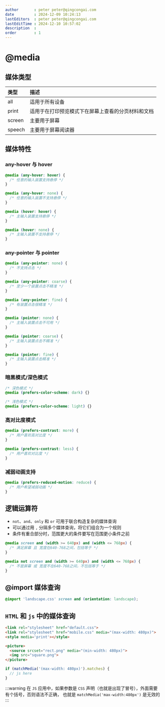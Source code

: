 ```yaml
---
author       : peter peter@qingcongai.com
date         : 2024-12-09 10:24:13
lastEditors  : peter peter@qingcongai.com
lastEditTime : 2024-12-10 10:57:02
description  :
order        : 1
---
```

# @media

## 媒体类型

| 类型   | 描述                                               |
| :----- | :------------------------------------------------- |
| all    | 适用于所有设备                                     |
| print  | 适用于在打印预览模式下在屏幕上查看的分页材料和文档 |
| screen | 主要用于屏幕                                       |
| speech | 主要用于屏幕阅读器                                 |

## 媒体特性

### any-hover 与 hover

```css
@media (any-hover: hover) {
  /* 任意的输入装置⽀持悬停 */
}

@media (any-hover: none) {
  /* 任意的输入装置不⽀持悬停 */
}
```

```css
@media (hover: hover) {
  /* 主输⼊装置⽀持悬停 */
}

@media (hover: none) {
  /* 主输⼊装置不⽀持悬停 */
}
```

### any-pointer 与 pointer

```css
@media (any-pointer: none) {
  /* 不⽀持点击 */
}

@media (any-pointer: coarse) {
  /* ⾄少⼀个装置点击不精准 */
}

@media (any-pointer: fine) {
  /* 有装置点击很精准 */
}
```

```css
@media (pointer: none) {
  /* 主输⼊装置点击不可⽤ */
}

@media (pointer: coarse) {
  /* 主输⼊装置点击不精准 */
}

@media (pointer: fine) {
  /* 主输⼊装置点击精准 */
}
```

### 暗黑模式/深色模式

```css
/* 深⾊模式 */
@media (prefers-color-scheme: dark) {}

/* 浅⾊模式 */
@media (prefers-color-scheme: light) {}
```

### 高对比度模式

```css
@media (prefers-contrast: more) {
  /* ⽤户喜欢⾼对⽐度 */
}

@media (prefers-contrast: less) {
  /* ⽤户喜欢对⽐度 */
}
```

### 减弱动画支持

```css
@media (prefers-reduced-motion: reduce) {
  /* ⽤户希望减弱动画 */
}
```

## 逻辑运算符

- `not`、`and`、`only` 和 `or` 可用于联合构造复杂的媒体查询
- 可以通过用 `,` 分隔多个媒体查询，将它们组合为一个规则
- 条件有重合部分时，范围更大的条件要写在范围更小条件之前

```css
@media screen and (width >= 640px) and (width <= 768px) {
  /* 满足屏幕 且 宽度在640-768之间，包括等于 */
}

@media not screen and (width >= 640px) and (width <= 768px) {
  /* 不是屏幕 或 宽度不在640-768之间，不包括等于 */
}
```

## @import 媒体查询

```css
@import 'landscape.css' screen and (orientation: landscape);
```

## `HTML` 和 `js` 中的媒体查询

```HTML
<link rel="stylesheet" href="default.css">
<link rel="stylesheet" href="mobile.css" media="(max-width: 480px)">
<style media='print'></style>
```

```HTML
<picture>
  <source srcset="rect.png" media="(min-width: 480px)">
  <img src="square.png">
</picture>
```

```ts
if (matchMedia('(max-width: 480px)').matches) {
  // js here
}
```

:::warning
在 `JS` 应用中，如果参数是 `CSS` 声明（也就是出现了冒号），外面需要有个括号，否则语法不正确，
也就是 `matchMedia('max-width:480px')` 是无效的
:::
